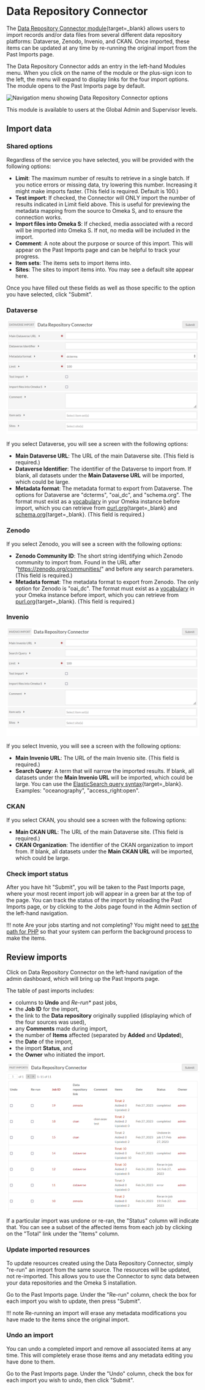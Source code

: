 # Data Repository Connector

The [Data Repository Connector module](https://omeka.org/s/modules/DataRepositoryConnector/){target=_blank} allows users to import records and/or data files from several different data repository platforms: Dataverse, Zenodo, Invenio, and CKAN. Once imported, these items can be updated at any time by re-running the original import from the Past Imports page.

The Data Repository Connector adds an entry in the left-hand Modules menu. When you click on the name of the module or the plus-sign icon to the left, the menu will expand to display links for the four import options. The module opens to the Past Imports page by default.

![Navigation menu showing Data Repository Connector options](../modules/modulesfiles/datarepoconnect_tabs.png)

This module is available to users at the Global Admin and Supervisor levels.

## Import data

### Shared options

Regardless of the service you have selected, you will be provided with the following options:

+ **Limit**: The maximum number of results to retrieve in a single batch. If you notice errors or missing data, try lowering this number. Increasing it might make imports faster. (This field is required. Default is 100.)
+  **Test import**: If checked, the Connector will ONLY import the number of results indicated in Limit field above. This is useful for previewing the metadata mapping from the source to Omeka S, and to ensure the connection works.
+ **Import files into Omeka S**: If checked, media associated with a record will be imported into Omeka S. If not, no media will be included in the import.
+ **Comment**: A note about the purpose or source of this import. This will appear on the Past Imports page and can be helpful to track your progress.
+ **Item sets**: The items sets to import items into.
+ **Sites**: The sites to import items into. You may see a default site appear here.

Once you have filled out these fields as well as those specific to the option you have selected, click "Submit".

### Dataverse

![The Dataverse import screen showing the options listed below.](../modules/modulesfiles/datarepoconnect_options.png)

If you select Dataverse, you will see a screen with the following options:

+ **Main Dataverse URL**: The URL of the main Dataverse site. (This field is required.)
+ **Dataverse Identifier**: The identifier of the Dataverse to import from. If blank, all datasets under the **Main Dataverse URL** will be imported, which could be large.
+ **Metadata format**: The metadata format to export from Dataverse. The options for Dataverse are "dcterms", "oai_dc", and "schema.org". The format must exist as a [vocabulary](../content/vocabularies.md) in your Omeka instance before import, which you can retrieve from [purl.org](http://purl.org/dc/elements/1.1/){target=_blank} and [schema.org](https://schema.org/docs/developers.html){target=_blank}. (This field is required.)

### Zenodo

If you select Zenodo, you will see a screen with the following options:

+ **Zenodo Community ID**: The short string identifying which Zenodo community to import from. Found in the URL after "https://zenodo.org/communities/" and before any search parameters. (This field is required.)
+ **Metadata format**: The metadata format to export from Zenodo. The only option for Zenodo is "oai_dc". The format must exist as a [vocabulary](../content/vocabularies.md) in your Omeka instance before import, which you can retrieve from [purl.org](http://purl.org/dc/elements/1.1/){target=_blank}. (This field is required.)

### Invenio

![The Invenio import screen](../modules/modulesfiles/datarepoconnect_invenio.png)

If you select Invenio, you will see a screen with the following options:

+ **Main Invenio URL**: The URL of the main Invenio site. (This field is required.)
+ **Search Query**: A term that will narrow the imported results. If blank, all datasets under the **Main Invenio URL** will be imported, which could be large. You can use the [ElasticSearch query syntax](https://www.elastic.co/guide/en/elasticsearch/reference/current/search-your-data.html){target=_blank}. Examples: "oceanography", "access_right:open".

### CKAN

If you select CKAN, you should see a screen with the following options:

+ **Main CKAN URL**: The URL of the main Dataverse site. (This field is required.)
+ **CKAN Organization**: The identifier of the CKAN organization to import from. If blank, all datasets under the **Main CKAN URL** will be imported, which could be large.

### Check import status

After you have hit "Submit", you will be taken to the Past Imports page, where your most recent import job will appear in a green bar at the top of the page. You can track the status of the import by reloading the Past Imports page, or by clicking to the Jobs page found in the Admin section of the left-hand navigation.

!!! note
	Are your jobs starting and not completing? You might need to [set the path for PHP](../configuration.md#php-path) so that your system can perform the background process to make the items.

## Review imports

Click on Data Repository Connector on the left-hand navigation of the admin dashboard, which will bring up the Past Imports page.

The table of past imports includes: 

- columns to **Undo** and *Re-run** past jobs,
- the **Job ID** for the import, 
- the link to the **Data repository** originally supplied (displaying which of the four sources was used), 
- any **Comments** made during import, 
- the number of **Items** affected (separated by **Added** and **Updated**), 
- the **Date** of the import, 
- the import **Status**, and 
- the **Owner** who initiated the import.

![The screen showing past imports from the Data Repository connector](../modules/modulesfiles/datarepoconnect_pastimports.png)

If a particular import was undone or re-ran, the "Status" column will indicate that. You can see a subset of the affected items from each job by clicking on the "Total" link under the "Items" column.

### Update imported resources

To update resources created using the Data Repository Connector, simply "re-run" an import from the same source. The resources will be updated, not re-imported. This allows you to use the Connector to sync data between your data repositories and the Omeka S installation. 

Go to the Past Imports page. Under the "Re-run" column, check the box for each import you wish to update, then press "Submit". 

!!! note
	Re-running an import will erase any metadata modifications you have made to the items since the original import.

### Undo an import

You can undo a completed import and remove all associated items at any time. This will completely erase those items and any metadata editing you have done to them. 

Go to the Past Imports page. Under the "Undo" column, check the box for each import you wish to undo, then click "Submit".
